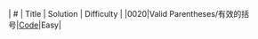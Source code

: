| # | Title | Solution | Difficulty |
|0020|Valid Parentheses/有效的括号|[Code](https://github.com/YanY-Henry/LeetCode/blob/main/code/0020.py)|Easy|
